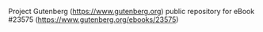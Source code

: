 Project Gutenberg (https://www.gutenberg.org) public repository for eBook #23575 (https://www.gutenberg.org/ebooks/23575)
